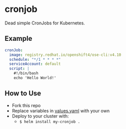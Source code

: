 # cronjob

Dead simple CronJobs for Kubernetes.

## Example

```yaml
cronJob:
  image: registry.redhat.io/openshift4/ose-cli:v4.10
  schedule: "*/1 * * * *"
  serviceAccount: default
  script: |
    #!/bin/bash
    echo 'Hello World!'
```

## How to Use

* Fork this repo
* Replace variables in [values.yaml](values.yaml) with your own
* Deploy to your cluster with:
    * `$ helm install my-cronjob .`

